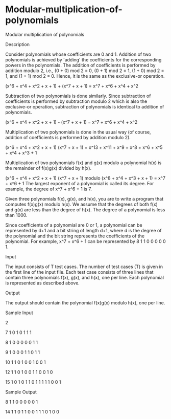 # Modular-multiplication-of-polynomials

Modular multiplication of polynomials

Description

Consider polynomials whose coefficients are 0 and 1. Addition of two polynomials is achieved by 'adding' the coefficients for the corresponding powers in the polynomials. The addition of coefficients is performed by addition modulo 2, i.e., (0 + 0) mod 2 = 0, (0 + 1) mod 2 = 1, (1 + 0) mod 2 = 1, and (1 + 1) mod 2 = 0. Hence, it is the same as the exclusive-or operation. 

(x^6 + x^4 + x^2 + x + 1) + (x^7 + x + 1) = x^7 + x^6 + x^4 + x^2 

Subtraction of two polynomials is done similarly. Since subtraction of coefficients is performed by subtraction modulo 2 which is also the exclusive-or operation, subtraction of polynomials is identical to addition of polynomials. 

 (x^6 + x^4 + x^2 + x + 1) - (x^7 + x + 1) = x^7 + x^6 + x^4 + x^2 

Multiplication of two polynomials is done in the usual way (of course, addition of coefficients is performed by addition modulo 2). 

(x^6 + x^4 + x^2 + x + 1) (x^7 + x + 1) = x^13 + x^11 + x^9 + x^8 + x^6 + x^5 + x^4 + x^3 + 1 

Multiplication of two polynomials f(x) and g(x) modulo a polynomial h(x) is the remainder of f(x)g(x) divided by h(x). 

(x^6 + x^4 + x^2 + x + 1) (x^7 + x + 1) modulo (x^8 + x^4 + x^3 + x + 1) = x^7 + x^6 + 1 
The largest exponent of a polynomial is called its degree. For example, the degree of x^7 + x^6 + 1 is 7. 

Given three polynomials f(x), g(x), and h(x), you are to write a program that computes f(x)g(x) modulo h(x). 
We assume that the degrees of both f(x) and g(x) are less than the degree of h(x). The degree of a polynomial is less than 1000. 

Since coefficients of a polynomial are 0 or 1, a polynomial can be represented by d+1 and a bit string of length d+1, where d is the degree of the polynomial and the bit string represents the coefficients of the polynomial. For example, x^7 + x^6 + 1 can be represented by 8 1 1 0 0 0 0 0 1. 

Input

The input consists of T test cases. The number of test cases (T) is given in the first line of the input file. Each test case consists of three lines that contain three polynomials f(x), g(x), and h(x), one per line. Each polynomial is represented as described above. 

Output

The output should contain the polynomial f(x)g(x) modulo h(x), one per line.

Sample Input

2 

7 1 0 1 0 1 1 1 

8 1 0 0 0 0 0 1 1 

9 1 0 0 0 1 1 0 1 1 

10 1 1 0 1 0 0 1 0 0 1 

12 1 1 0 1 0 0 1 1 0 0 1 0 

15 1 0 1 0 1 1 0 1 1 1 1 1 0 0 1

Sample Output

8 1 1 0 0 0 0 0 1 

14 1 1 0 1 1 0 0 1 1 1 0 1 0 0 

